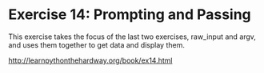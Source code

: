 # Exercise 14: Prompting and Passing

This exercise takes the focus of the last two exercises, raw_input and argv, and uses them together to get data and display them.

http://learnpythonthehardway.org/book/ex14.html
